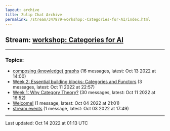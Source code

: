 ```yaml
---
layout: archive
title: Zulip Chat Archive
permalink: /stream/347879-workshop:-Categories-for-AI/index.html
---
```


## Stream: [workshop: Categories for AI](https://mattecapu.github.io/ct-zulip-archive/stream/347879-workshop:-Categories-for-AI/index.html)
---

### Topics:

* [composing (knowledge) graphs](topic/topic_composing.20(knowledge).20graphs.html) (16 messages, latest: Oct 13 2022 at 14:00)
* [Week 2: Essential building blocks: Categories and Functors](topic/topic_Week.202.3A.20Essential.20building.20blocks.3A.20Categories.20and.20Functors.html) (3 messages, latest: Oct 11 2022 at 22:57)
* [Week 1: Why Category Theory?](topic/topic_Week.201.3A.20Why.20Category.20Theory.3F.html) (30 messages, latest: Oct 11 2022 at 16:52)
* [Welcome!](topic/topic_Welcome!.html) (1 message, latest: Oct 04 2022 at 21:01)
* [stream events](topic/topic_stream.20events.html) (1 message, latest: Oct 03 2022 at 17:49)

<hr><p>Last updated: Oct 14 2022 at 01:13 UTC</p>